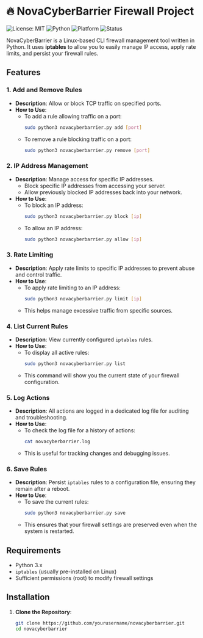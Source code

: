 # 🔥 NovaCyberBarrier Firewall Project

![License: MIT](https://img.shields.io/badge/License-MIT-blue.svg) 
![Python](https://img.shields.io/badge/Python-3.x-blue)
![Platform](https://img.shields.io/badge/Platform-Linux-green)
![Status](https://img.shields.io/badge/Status-Active-brightgreen)

NovaCyberBarrier is a Linux-based CLI firewall management tool written in Python. It uses **iptables** to allow you to easily manage IP access, apply rate limits, and persist your firewall rules.

## Features

### 1. Add and Remove Rules
- **Description**: Allow or block TCP traffic on specified ports.
- **How to Use**:
  - To add a rule allowing traffic on a port:
    ```bash
    sudo python3 novacyberbarrier.py add [port]
    ```
  - To remove a rule blocking traffic on a port:
    ```bash
    sudo python3 novacyberbarrier.py remove [port]
    ```

### 2. IP Address Management
- **Description**: Manage access for specific IP addresses.
  - Block specific IP addresses from accessing your server.
  - Allow previously blocked IP addresses back into your network.
- **How to Use**:
  - To block an IP address:
    ```bash
    sudo python3 novacyberbarrier.py block [ip]
    ```
  - To allow an IP address:
    ```bash
    sudo python3 novacyberbarrier.py allow [ip]
    ```

### 3. Rate Limiting
- **Description**: Apply rate limits to specific IP addresses to prevent abuse and control traffic.
- **How to Use**:
  - To apply rate limiting to an IP address:
    ```bash
    sudo python3 novacyberbarrier.py limit [ip]
    ```
  - This helps manage excessive traffic from specific sources.

### 4. List Current Rules
- **Description**: View currently configured `iptables` rules.
- **How to Use**:
  - To display all active rules:
    ```bash
    sudo python3 novacyberbarrier.py list
    ```
  - This command will show you the current state of your firewall configuration.

### 5. Log Actions
- **Description**: All actions are logged in a dedicated log file for auditing and troubleshooting.
- **How to Use**:
  - To check the log file for a history of actions:
    ```bash
    cat novacyberbarrier.log
    ```
  - This is useful for tracking changes and debugging issues.

### 6. Save Rules
- **Description**: Persist `iptables` rules to a configuration file, ensuring they remain after a reboot.
- **How to Use**:
  - To save the current rules:
    ```bash
    sudo python3 novacyberbarrier.py save
    ```
  - This ensures that your firewall settings are preserved even when the system is restarted.

## Requirements

- Python 3.x
- `iptables` (usually pre-installed on Linux)
- Sufficient permissions (root) to modify firewall settings

## Installation

1. **Clone the Repository**:
   ```bash
   git clone https://github.com/yourusername/novacyberbarrier.git
   cd novacyberbarrier
